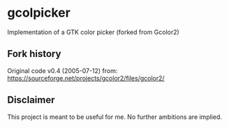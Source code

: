 # gcolpicker
Implementation of a GTK color picker (forked from Gcolor2)

## Fork history
Original code v0.4 (2005-07-12) from: https://sourceforge.net/projects/gcolor2/files/gcolor2/

## Disclaimer
This project is meant to be useful for me. No further ambitions are implied.
